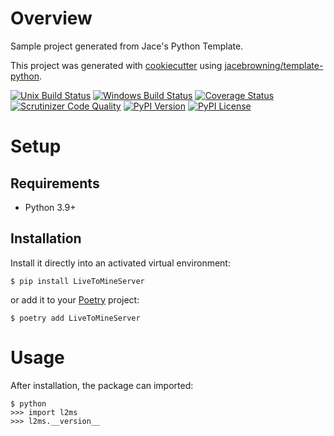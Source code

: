 # Overview

Sample project generated from Jace's Python Template.

This project was generated with [cookiecutter](https://github.com/audreyr/cookiecutter) using [jacebrowning/template-python](https://github.com/jacebrowning/template-python).

[![Unix Build Status](https://img.shields.io/travis/com/waxsd100/LiveToMineServer.svg?label=unix)](https://travis-ci.com/waxsd100/LiveToMineServer)
[![Windows Build Status](https://img.shields.io/appveyor/ci/waxsd100/LiveToMineServer.svg?label=windows)](https://ci.appveyor.com/project/waxsd100/LiveToMineServer)
[![Coverage Status](https://img.shields.io/codecov/c/gh/waxsd100/LiveToMineServer)](https://codecov.io/gh/waxsd100/LiveToMineServer)
[![Scrutinizer Code Quality](https://img.shields.io/scrutinizer/g/waxsd100/LiveToMineServer.svg)](https://scrutinizer-ci.com/g/waxsd100/LiveToMineServer)
[![PyPI Version](https://img.shields.io/pypi/v/LiveToMineServer.svg)](https://pypi.org/project/LiveToMineServer)
[![PyPI License](https://img.shields.io/pypi/l/LiveToMineServer.svg)](https://pypi.org/project/LiveToMineServer)

# Setup

## Requirements

* Python 3.9+

## Installation

Install it directly into an activated virtual environment:

```text
$ pip install LiveToMineServer
```

or add it to your [Poetry](https://poetry.eustace.io/) project:

```text
$ poetry add LiveToMineServer
```

# Usage

After installation, the package can imported:

```text
$ python
>>> import l2ms
>>> l2ms.__version__
```
